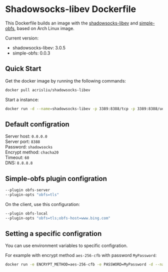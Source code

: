 # Shadowsocks-libev Dockerfile
This Dockerfile builds an image with the [shadowsocks-libev](https://github.com/shadowsocks/shadowsocks-libev/) and [simple-obfs](https://github.com/shadowsocks/simple-obfs), based on Arch Linux image.

Current version:
- shadowsocks-libev: 3.0.5
- simple-obfs: 0.0.3



## Quick Start

Get the docker image by running the following commands:

```bash
docker pull acrisliu/shadowsocks-libev
```


Start a instance:

```bash
docker run -d --name=shadowsocks-libev -p 3389:8388/tcp -p 3389:8388/udp acrisliu/shadowsocks-libev
```



## Default configration

Server host: `0.0.0.0`  
Server port: `8388`  
Password: `shadowsocks`  
Encrypt method: `chacha20`  
Timeout: `60`  
DNS: `8.8.8.8`  



## Simple-obfs plugin configration

```bash
--plugin obfs-server
--plugin-opts "obfs=tls"
```


On the client, use this configuration:

```bash
--plugin obfs-local
--plugin-opts "obfs=tls;obfs-host=www.bing.com"
```



## Setting a specific configration

You can use environment variables to specific configration.

For example with encrypt method `aes-256-cfb` with password `MyPassword`:

```bash
docker run -e ENCRYPT_METHOD=aes-256-cfb -e PASSWORD=MyPassword -d --name=shadowsocks-libev -p 3389:8388/tcp -p 3389:8388/udp acrisliu/shadowsocks-libev
```
